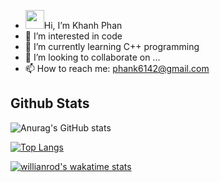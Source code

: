 -  <img src="https://raw.githubusercontent.com/MartinHeinz/MartinHeinz/master/wave.gif" width="30px">Hi, I’m Khanh Phan
- 👀 I’m interested in code
- 🌱 I’m currently learning C++ programming
- 💞️ I’m looking to collaborate on ...
- 📫 How to reach me: phank6142@gmail.com

## Github Stats

![Anurag's GitHub stats](https://github-readme-stats.vercel.app/api?username=KhanhPhan8225&show_icons=true&theme=radical)

[![Top Langs](https://github-readme-stats.vercel.app/api/top-langs/?username=KhanhPhan8225)](https://github.com/anuraghazra/github-readme-stats)

[![willianrod's wakatime stats](https://github-readme-stats.vercel.app/api/wakatime?username=willianrod)](https://github.com/anuraghazra/github-readme-stats)




<!---
KhanhPhan8225/KhanhPhan8225 is a ✨ special ✨ repository because its `README.md` (this file) appears on your GitHub profile.
You can click the Preview link to take a look at your changes.
--->
